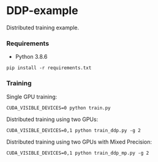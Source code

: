 # DDP-example

Distributed training example.

### Requirements

* Python 3.8.6
```shell script
pip install -r requirements.txt
```

### Training

Single GPU training:
```shell script
CUDA_VISIBLE_DEVICES=0 python train.py
```

Distributed training using two GPUs:
```shell script
CUDA_VISIBLE_DEVICES=0,1 python train_ddp.py -g 2
```

Distributed training using two GPUs with Mixed Precision:
```shell script
CUDA_VISIBLE_DEVICES=0,1 python train_ddp_mp.py -g 2
```